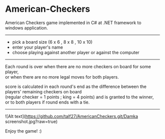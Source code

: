 # American-Checkers

American Checkers game implemented in C# at .NET framework to windows application.

-----

- pick a board size (6 x 6 , 8 x 8 , 10 x 10)
- enter your player's name
- choose playing against another player or against the computer

-----

Each round is over when there are no more checkers on board for some player,\
or when there are no more legal moves for both players.

score is calculated in each round's end as the difference between the players' remaining checkers on board\
(regular checker = 1 points ; king = 4 points) and is granted to the winner,\
or to both players if round ends with a tie.

-----
![Alt text](https://github.com/talf27/AmericanCheckers.git/Damka screenshot.jpg?raw=true)

Enjoy the game! :)
